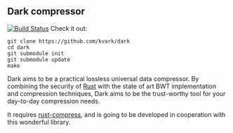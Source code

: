 ## Dark compressor

[![Build Status](https://travis-ci.org/kvark/dark.png?branch=master)](https://travis-ci.org/kvark/dark)
Check it out:
```
git clone https://github.com/kvark/dark
cd dark
git submodule init
git submodule update
make
```

Dark aims to be a practical lossless universal data compressor. By combining the security of [Rust](http://rust-lang.com) with the state of art BWT implementation and compression techniques, Dark aims to be the trust-worthy tool for your day-to-day compression needs.

It requires [rust-compress](http://github.com/alexcrichton/rust-compress), and is going to be developed in cooperation with this wonderful library.
